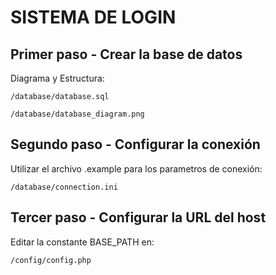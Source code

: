 # SISTEMA DE LOGIN

## Primer paso - Crear la base de datos

Diagrama y Estructura:
```
/database/database.sql

/database/database_diagram.png
```

## Segundo paso - Configurar la conexión

Utilizar el archivo .example para los parametros de conexión:
```
/database/connection.ini
```

## Tercer paso - Configurar la URL del host

Editar la constante BASE_PATH en:
```
/config/config.php
```